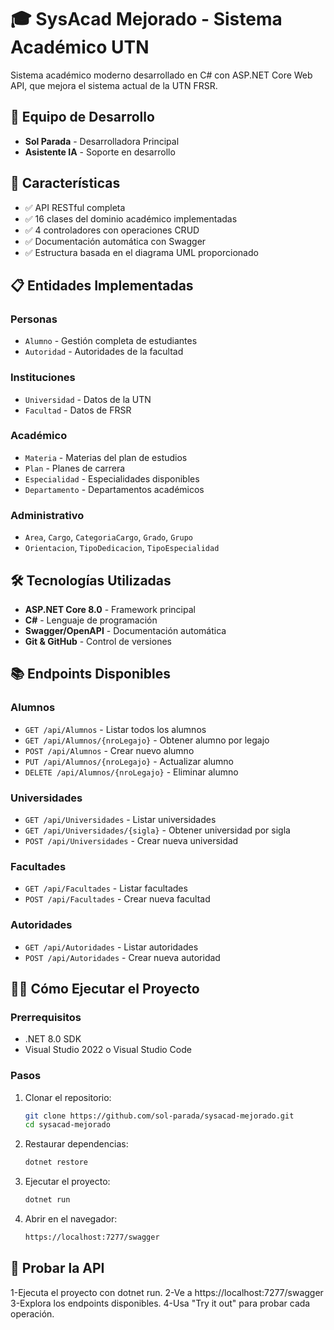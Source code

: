 # 🎓 SysAcad Mejorado - Sistema Académico UTN

Sistema académico moderno desarrollado en C# con ASP.NET Core Web API, que mejora el sistema actual de la UTN FRSR.

## 👥 Equipo de Desarrollo
- **Sol Parada** - Desarrolladora Principal
- **Asistente IA** - Soporte en desarrollo

## 🚀 Características
- ✅ API RESTful completa
- ✅ 16 clases del dominio académico implementadas
- ✅ 4 controladores con operaciones CRUD
- ✅ Documentación automática con Swagger
- ✅ Estructura basada en el diagrama UML proporcionado

## 📋 Entidades Implementadas

### Personas
- `Alumno` - Gestión completa de estudiantes
- `Autoridad` - Autoridades de la facultad

### Instituciones  
- `Universidad` - Datos de la UTN
- `Facultad` - Datos de FRSR

### Académico
- `Materia` - Materias del plan de estudios
- `Plan` - Planes de carrera
- `Especialidad` - Especialidades disponibles
- `Departamento` - Departamentos académicos

### Administrativo
- `Area`, `Cargo`, `CategoriaCargo`, `Grado`, `Grupo`
- `Orientacion`, `TipoDedicacion`, `TipoEspecialidad`

## 🛠️ Tecnologías Utilizadas
- **ASP.NET Core 8.0** - Framework principal
- **C#** - Lenguaje de programación
- **Swagger/OpenAPI** - Documentación automática
- **Git & GitHub** - Control de versiones

## 📚 Endpoints Disponibles

### Alumnos
- `GET /api/Alumnos` - Listar todos los alumnos
- `GET /api/Alumnos/{nroLegajo}` - Obtener alumno por legajo
- `POST /api/Alumnos` - Crear nuevo alumno
- `PUT /api/Alumnos/{nroLegajo}` - Actualizar alumno
- `DELETE /api/Alumnos/{nroLegajo}` - Eliminar alumno

### Universidades
- `GET /api/Universidades` - Listar universidades
- `GET /api/Universidades/{sigla}` - Obtener universidad por sigla
- `POST /api/Universidades` - Crear nueva universidad

### Facultades
- `GET /api/Facultades` - Listar facultades
- `POST /api/Facultades` - Crear nueva facultad

### Autoridades
- `GET /api/Autoridades` - Listar autoridades
- `POST /api/Autoridades` - Crear nueva autoridad

## 🏃‍♀️ Cómo Ejecutar el Proyecto

### Prerrequisitos
- .NET 8.0 SDK
- Visual Studio 2022 o Visual Studio Code

### Pasos
1. Clonar el repositorio:
   ```bash
   git clone https://github.com/sol-parada/sysacad-mejorado.git
   cd sysacad-mejorado

2. Restaurar dependencias:
   ```bash
   dotnet restore

3. Ejecutar el proyecto:
   ```bash
   dotnet run

4. Abrir en el navegador:
   ```bash
   https://localhost:7277/swagger

## 🧪 Probar la API

1-Ejecuta el proyecto con dotnet run.
2-Ve a https://localhost:7277/swagger
3-Explora los endpoints disponibles.
4-Usa "Try it out" para probar cada operación.
